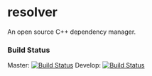 resolver
========

An open source C++ dependency manager.

### Build Status

Master: [![Build Status](https://secure.travis-ci.org/pixelpolishers/resolver.png?branch=master)](http://travis-ci.org/pixelpolishers/resolver)
Develop: [![Build Status](https://secure.travis-ci.org/pixelpolishers/resolver.png?branch=develop)](http://travis-ci.org/pixelpolishers/resolver)
